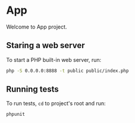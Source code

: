 # App

Welcome to App project.

## Staring a web server

To start a PHP built-in web server, run:

```bash
php -S 0.0.0.0:8888 -t public public/index.php
```

## Running tests

To run tests, `cd` to project's root and run:

```bash
phpunit
```
